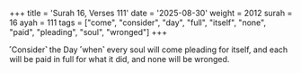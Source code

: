 +++
title = 'Surah 16, Verses 111'
date = '2025-08-30'
weight = 2012
surah = 16
ayah = 111
tags = ["come", "consider", "day", "full", "itself", "none", "paid", "pleading", "soul", "wronged"]
+++

˹Consider˺ the Day ˹when˺ every soul will come pleading for itself, and each will be paid in full for what it did, and none will be wronged.